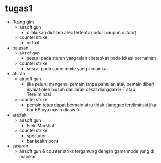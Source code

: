 # tugas1
- Ruang gim
  - airsoft gun
    - dilakukan didalam area tertentu (indor maupun outdor)
  - counter strike
    - virtual
- batasan 
  - airsof gun
    - sesuai pada aturan yang telah ditetapkan pada lokasi permainan
  - counter strike
    - sesuai pada game mode yang dimainkan
- aturan
  - airsoft gun
    - jika peluru mengenai pemain tanpa pantulan atau pemain diberi isyarat oleh musuh dari jarak dekat dianggap HIT atau Tereliminasi
  - counter strike
    - pemain tetap dapat bermain atau tidak dianggap tereliminasi jika bar HP nya masin diatas 0
- artefak
  - airsoft gun
    - Field Marshal
  - counter strike
    - spectator
    - bar health point
- sasaran
  - airsoft gun & counter strike tergantung dengan game mode yang di mainkan
 
